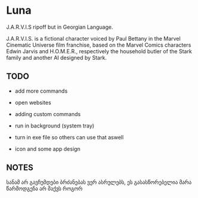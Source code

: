 # Luna
J.A.R.V.I.S ripoff but in Georgian Language.

J.A.R.V.I.S. is a fictional character voiced by Paul Bettany in the Marvel Cinematic Universe film franchise, based on the Marvel Comics characters Edwin Jarvis and H.O.M.E.R., respectively the household butler of the Stark family and another AI designed by Stark.


## TODO
- add more commands
- open websites
- adding custom commands

- run in background (system tray)
- turn in exe file so others can use that aswell
- icon and some app design

## NOTES
სანამ არ გავჩუმდები ბრძანებას ვერ ასრულებს, ეს გასასწორებელია მარა წარმოდგენა არ მაქვს როგორ